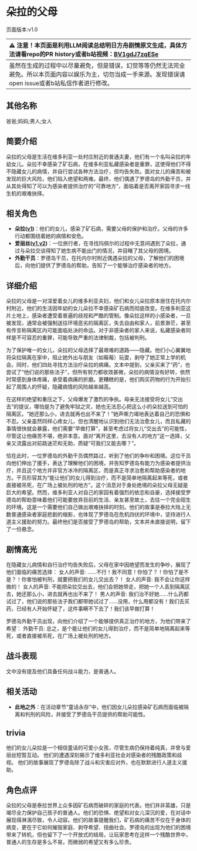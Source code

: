 # 朵拉的父母
页面版本:v1.0
 

| :warning: 注意！本页面是利用LLM阅读总结明日方舟剧情原文生成，具体方法请看repo的PR history或者b站视频：[BV1gdJ7zqESe](https://www.bilibili.com/video/BV1gdJ7zqESe/)         |
|:----------------------------|
| 虽然在生成的过程中以尽量避免，但是错误，幻觉等等仍然无法完全避免。所以本页面内容以娱乐为主，切勿当成一手来源。发现错误请open issue或者b站私信作者进行修改。|



## 其他名称
爸爸;妈妈;男人;女人
## 简要介绍
朵拉的父母是生活在维多利亚一处村庄附近的普通夫妻，他们有一个名叫朵拉的年幼女儿。朵拉不幸感染了矿石病，在维多利亚私藏感染者是重罪，这使得他们不得不隐藏女儿的病情，并自行尝试各种方法治疗，但均告失败。面对女儿的痛苦和被发现的巨大风险，他们陷入绝望和两难。最终，他们偶遇了罗德岛的外勤干员，并从其处得知了可以为感染者提供治疗的“可靠地方”，面临着是否离开家园寻求一线生机的艰难抉择。
## 相关角色
-   **朵拉([v1](extended_char_duo_la.md))**：他们的女儿，感染了矿石病，需要父母的保护和治疗。父母的许多行动都围绕着她的病情和安危。
-   **爱丽丝([v1](char_338_iris.md),[v2](../char_v3/char_338_iris.md))**：一位旅行者，在寻找玛佩尔的过程中无意间遇到了朵拉，通过与朵拉交谈得知了她生病不能出门的情况，并目睹了其父母的困境。
-   **外勤干员**：罗德岛干员，在托内尔村附近偶遇朵拉的父母，了解他们的困境后，向他们提供了罗德岛的帮助，告知了一个能够治疗感染者的地方。
## 详细介绍
朵拉的父母是一对深爱着女儿的维多利亚夫妇，他们和女儿朵拉原本居住在托内尔村附近。他们的生活因年幼的女儿朵拉不幸感染矿石病而彻底改变。在维多利亚这片土地上，感染者遭受着普遍的歧视和严酷的管制。像朵拉这样的小感染者，一旦被发现，通常会被强制送往环境恶劣的隔离区，失去自由和家人，前景渺茫，甚至有传言称隔离区内可能面临处决的命运。对于非感染者的家人来说，私藏感染者同样是不可容忍的重罪，可能导致严重的法律制裁，包括被判刑。

为了保护唯一的女儿，朵拉的父母选择了最艰难的道路——隐藏。他们小心翼翼地将朵拉隔离在家中，阻止她外出与朋友（如莓莓）玩耍，剥夺了她正常上学的机会。同时，他们四处寻找方法治疗朵拉的病痛。文本中提到，父亲买来了“药”，也尝试了“他们说的那些法子”，但所有努力都收效甚微，朵拉的病情没有好转，依然时常感到身体疼痛，承受着病痛的折磨。更糟糕的是，他们购买药物的行为开始引起了周围人的怀疑，隐藏病情的风险越来越高。

在这样的绝望和重压之下，父母爆发了激烈的争执。母亲无法接受将女儿“交出去”的提议，哪怕是为了避免牢狱之灾，她也无法忍心把这么小的朵拉送到可怕的隔离区。“她还那么小，进去就再也出不来了！”她声嘶力竭地表达着自己的恐惧和不忍。父亲虽然同样心疼女儿，但也清醒地认识到他们无法治愈女儿，而且私藏的事情很快就会暴露，他们需要“早做打算”，甚至考虑过将女儿“交出去”的可能性，尽管这让他痛苦不堪，绝非本意。面对“离开这里，去没有人的地方”这一选择，父亲又流露出对前路迷茫和无助，质疑“可我们又能去哪？”。

恰在此时，一位罗德岛的外勤干员偶然路过，听到了他们的争吵和困境。这位干员向他们伸出了援手，表达了理解他们的困境，并告知罗德岛有能力为感染者提供治疗，并且这个地方并非官方冰冷的隔离区，而是真正寻求治愈和帮助感染者的地方。干员形容其为“能让他们的女儿得到治疗，而不是简单地隔离起来等死，或者直接被吊死，在广场上被处刑的地方”。这个消息对于身处绝境的朵拉父母无疑是巨大的希望。然而，维多利亚人对自己的家园有着强烈的依恋和自豪，选择接受罗德岛的帮助意味着他们可能要放弃目前的生活、亲友甚至故土，去往一个完全陌生的环境。这是一个需要他们自己做出艰难抉择的时刻。他们的故事是泰拉大陆上无数普通感染者家庭悲剧的缩影，也体现了罗德岛在危机四伏的环境中，坚持进行人道主义援助的努力。最终他们是否接受了罗德岛的帮助，文本并未直接说明，留下了一份悬念。
## 剧情高光
在隐藏女儿病情和自行治疗均告失败后，父母在家中因绝望而发生的争吵，展现了他们面临的痛苦选择：
女人的声音: ......不行！我不同意！你怕了？！你怕了是不是？！你害怕被判刑，就要把我们的女儿交出去？！
女人的声音: 我不会让你这样做的！
女人的声音: 不能把朵拉交出去，他们会把她带走，把她一个人丢到隔离区去，她还那么小，进去就再也出不来了！
男人的声音: 我们治不好她......什么药都试过了，他们说的那些法子我们都带她试过了......没用，什么用都没有！我们去买药，已经有人开始怀疑了，这件事瞒不下去了！我们该早做打算！

罗德岛外勤干员出现，向他们介绍了一个能够提供真正治疗的地方，为他们带来了希望：
外勤干员: 总之，是个能让他们的女儿得到治疗，而不是简单地隔离起来等死，或者直接被吊死，在广场上被处刑的地方。
## 战斗表现
文中没有提及他们具备任何战斗能力，是普通人。
## 相关活动
-   **此地之外**：在活动章节“童话永存”中，他们因女儿朵拉感染矿石病而面临被隔离和判刑的风险，并接受了罗德岛干员提供的帮助可能性。
## trivia
他们的女儿朵拉是一个相信童话的可爱小女孩，尽管生病仍保持着纯真，并曾与爱丽丝短暂互动。
他们的遭遇深刻揭示了维多利亚社会对感染者的残酷政策和歧视。
他们的故事展现了罗德岛除了战斗和灾害应对外，也在默默进行人道主义援助。
## 角色点评
朵拉的父母是泰拉世界上众多因矿石病而破碎的家庭的代表。他们并非英雄，只是竭尽全力保护自己孩子的普通人。他们的恐惧、绝望和对女儿深沉的爱，在对话中展现得淋漓尽致，令人动容。他们的故事提醒我们，矿石病的痛苦不仅在于身体的病变，更在于它如何摧毁家庭、剥夺希望、扭曲社会。罗德岛的出现为他们的困境带来了转机，但也留下了一个开放式的结局，让玩家思考在这样一个残酷世界中，普通人的生存是多么不易，而微弱的希望又有多么珍贵。